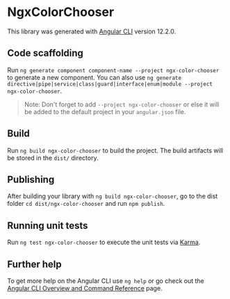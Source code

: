 # NgxColorChooser

This library was generated with [Angular CLI](https://github.com/angular/angular-cli) version 12.2.0.

## Code scaffolding

Run `ng generate component component-name --project ngx-color-chooser` to generate a new component. You can also use `ng generate directive|pipe|service|class|guard|interface|enum|module --project ngx-color-chooser`.
> Note: Don't forget to add `--project ngx-color-chooser` or else it will be added to the default project in your `angular.json` file. 

## Build

Run `ng build ngx-color-chooser` to build the project. The build artifacts will be stored in the `dist/` directory.

## Publishing

After building your library with `ng build ngx-color-chooser`, go to the dist folder `cd dist/ngx-color-chooser` and run `npm publish`.

## Running unit tests

Run `ng test ngx-color-chooser` to execute the unit tests via [Karma](https://karma-runner.github.io).

## Further help

To get more help on the Angular CLI use `ng help` or go check out the [Angular CLI Overview and Command Reference](https://angular.io/cli) page.
